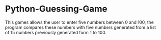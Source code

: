 # Python-Guessing-Game
This games allows the user to enter five numbers between 0 and 100, the program compares these numbers with five numbers generated from a list of 15 numbers previously generated form 1 to 100.
